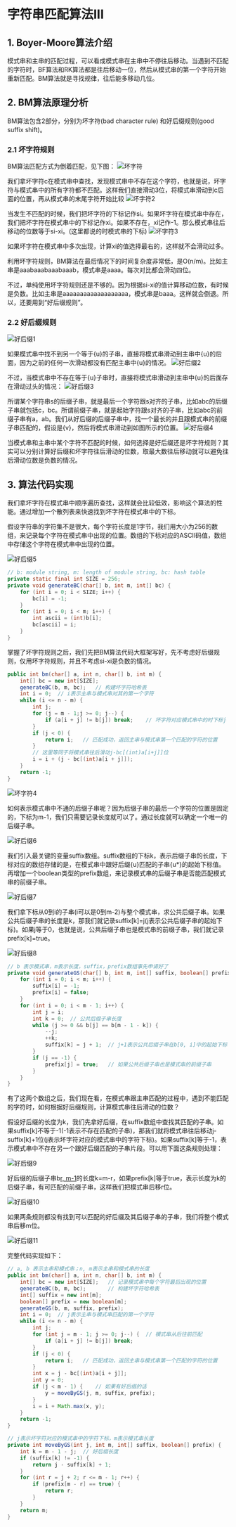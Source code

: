 # 字符串匹配算法III

## 1. Boyer-Moore算法介绍

模式串和主串的匹配过程，可以看成模式串在主串中不停往后移动。当遇到不匹配的字符时，BF算法和RK算法都是往后移动一位，然后从模式串的第一个字符开始重新匹配。BM算法就是寻找规律，往后能多移动几位。

## 2. BM算法原理分析

BM算法包含2部分，分别为坏字符(bad character rule) 和好后缀规则(good suffix shift)。

### 2.1 坏字符规则

BM算法匹配方式为倒着匹配，见下图：
![坏字符](./image/字符串匹配BM算法_1.jpg)

我们拿坏字符c在模式串中查找，发现模式串中不存在这个字符，也就是说，坏字符与模式串中的所有字符都不匹配。这样我们直接滑动3位，将模式串滑动到c后面的位置，再从模式串的末尾字符开始比较
![坏字符2](./image/字符串匹配BM算法_2.jpg)

当发生不匹配的时候，我们把坏字符的下标记作si。如果坏字符在模式串中存在，我们把坏字符在模式串中的下标记作xi。如果不存在，xi记作-1。那么模式串往后移动的位数等于si-xi。(这里都说的时模式串的下标)
![坏字符3](./image/字符串匹配BM算法_3.jpg)

如果坏字符在模式串中多次出现，计算xi的值选择最右的，这样就不会滑动过多。

利用坏字符规则，BM算法在最后情况下的时间复杂度非常低，是O(n/m)。比如主串是aaabaaabaaabaaab，模式串是aaaa。每次对比都会滑动四位。

不过，单纯使用坏字符规则还是不够的。因为根据si-xi的值计算移动位数，有时候是负数。比如主串是aaaaaaaaaaaaaaaaaaa，模式串是baaa。这样就会倒退。所以，还要用到“好后缀规则”。

### 2.2 好后缀规则

![好后缀1](./image/字符串匹配BM算法_4.jpg)

如果模式串中找不到另一个等于{u}的子串，直接将模式串滑动到主串中{u}的后面，因为之前的任何一次滑动都没有匹配主串中{u}的情况。
![好后缀2](./image/字符串匹配BM算法_5.jpg)

不过，当模式串中不存在等于{u}子串时，直接将模式串滑动到主串中{u}的后面存在滑动过头的情况：
![好后缀3](./image/字符串匹配BM算法_6.jpg)

所谓某个字符串s的后缀子串，就是最后一个字符跟s对齐的子串，比如abc的后缀子串就包括c，bc。所谓前缀子串，就是起始字符跟s对齐的子串，比如abc的前缀子串有a，ab。我们从好后缀的后缀子串中，找一个最长的并且跟模式串的前缀子串匹配的，假设是{v}，然后将模式串滑动到如图所示的位置。
![好后缀4](./image/字符串匹配BM算法_7.jpg)

当模式串和主串中某个字符不匹配的时候，如何选择是好后缀还是坏字符规则？其实可以分别计算好后缀和坏字符往后滑动的位数，取最大数往后移动就可以避免往后滑动位数是负数的情况。

## 3. 算法代码实现

我们拿坏字符在模式串中顺序遍历查找，这样就会比较低效，影响这个算法的性能。通过增加一个散列表来快速找到坏字符在模式串中的下标。

假设字符串的字符集不是很大，每个字符长度是1字节，我们用大小为256的数组，来记录每个字符在模式串中出现的位置。数组的下标对应的ASCII码值，数组中存储这个字符在模式串中出现的位置。

![好后缀5](./image/字符串匹配BM算法_8.jpg)

```java
// b: module string, m: length of module string, bc: hash table
private static final int SIZE = 256;
private void generateBC(char[] b, int m, int[] bc) {
    for (int i = 0; i < SIZE; i++) {
        bc[i] = -1;
    }
    for (int i = 0; i < m; i++) {
        int ascii = (int)b[i];
        bc[ascii] = i;
    }
}
```

掌握了坏字符规则之后，我们先把BM算法代码大框架写好，先不考虑好后缀规则，仅用坏字符规则，并且不考虑si-xi是负数的情况。

```java
public int bm(char[] a, int n, char[] b, int m) {
    int[] bc = new int[SIZE];
    generateBC(b, m, bc);   // 构建坏字符哈希表
    int i = 0;  // i表示主串与模式串对其的第一个字符
    while (i <= n - m) {
        int j;
        for (j = m - 1;j >= 0; j--) {
            if (a[i + j] != b[j]) break;    // 坏字符对应模式串中的时下标j
        }
        if (j < 0) {
            return i;   // 匹配成功，返回主串与模式串第一个匹配的字符的位置
        }
        // 这里等同于将模式串往后滑动j-bc[(int)a[i+j]]位
        i = i + (j - bc[(int)a[i + j]]);
    }
    return -1;
}
```

![坏字符4](./image/字符串匹配BM算法_9.jpg)

如何表示模式串中不通的后缀子串呢？因为后缀子串的最后一个字符的位置是固定的，下标为m-1，我们只需要记录长度就可以了。通过长度就可以确定一个唯一的后缀子串。

![好后缀6](./image/字符串匹配BM算法_10.jpg)

我们引入最关键的变量suffix数组。suffix数组的下标k，表示后缀子串的长度，下标对应的数组存储的是，在模式串中跟好后缀{u}匹配的子串{u*}的起始下标值。再增加一个boolean类型的prefix数组，来记录模式串的后缀子串是否能匹配模式串的前缀子串。

![好后缀7](./image/字符串匹配BM算法_11.jpg)

我们拿下标从0到i的子串(i可以是0到m-2)与整个模式串，求公共后缀子串。如果公共后缀子串的长度是k，那我们就记录suffix[k]=j(j表示公共后缀子串的起始下标)。如果j等于0，也就是说，公共后缀子串也是模式串的前缀子串，我们就记录prefix[k]=true。

![好后缀8](./image/字符串匹配BM算法_12.jpg)

```java
// b 表示模式串，m表示长度，suffix，prefix数组事先申请好了
private void generateGS(char[] b, int m, int[] suffix, boolean[] prefix) {
    for (int i = 0; i < m; i++) {
        suffix[i] = -1;
        prefix[i] = false;
    }
    for (int i = 0; i < m - 1; i++) {
        int j = i;
        int k = 0;  // 公共后缀子串长度
        while (j >= 0 && b[j] == b[m - 1 - k]) {
            --j;
            ++k;
            suffix[k] = j + 1;  // j+1表示公共后缀子串在b[0, i]中的起始下标
        }
        if (j == -1) {
            prefix[j] = true;   // 如果公共后缀子串也是模式串的前缀子串
        }
    }
}
```

有了这两个数组之后，我们现在看，在模式串跟主串匹配的过程中，遇到不能匹配的字符时，如何根据好后缀规则，计算模式串往后滑动的位数？

假设好后缀的长度为k，我们先拿好后缀，在suffix数组中查找其匹配的子串。如果suffix[k]不等于-1(-1表示不存在匹配的子串)，那我们就将模式串往后移动j-suffix[k]+1位(j表示坏字符对应的模式串中的字符下标)。如果suffix[k]等于-1，表示模式串中不存在另一个跟好后缀匹配的子串片段。可以用下面这条规则处理：

![好后缀9](./image/字符串匹配BM算法_13.jpg)

好后缀的后缀子串b[r, m-1](其中，r取值从j+2到m-1)的长度k=m-r，如果prefix[k]等于true，表示长度为k的后缀子串，有可匹配的前缀子串，这样我们把模式串后移r位。

![好后缀10](./image/字符串匹配BM算法_14.jpg)

如果两条规则都没有找到可以匹配的好后缀及其后缀子串的子串，我们将整个模式串后移m位。

![好后缀11](./image/字符串匹配BM算法_15.jpg)

完整代码实现如下：

```java
// a, b 表示主串和模式串；n, m表示主串和模式串的长度
public int bm(char[] a, int n, char[] b, int m) {
    int[] bc = new int[SIZE];   // 记录模式串中每个字符最后出现的位置
    generateBC(b, m, bc);       // 构建坏字符哈希表
    int[] suffix = new int[m];
    boolean[] prefix = new boolean[m];
    generateGS(b, m, suffix, prefix);
    int i = 0;  // j表示主串与模式串匹配的第一个字符
    while (i <= n - m) {
        int j;
        for (int j = m - 1; j >= 0; j--) {  // 模式串从后往前匹配
            if (a[i + j] != b[j]) break;
        }
        if (j < 0) {
            return i;   // 匹配成功，返回主串与模式串第一个匹配的字符的位置
        }
        int x = j - bc[(int)a[i + j]];
        int y = 0;
        if (j < m - 1) {    // 如果有好后缀的话
            y = moveByGS(j, m, suffix, prefix);
        }
        i = i + Math.max(x, y);
    }
    return -1;
}

// j表示坏字符对应的模式串中的字符下标，m表示模式串长度
private int moveByGS(int j, int m, int[] suffix, boolean[] prefix) {
    int k = m - 1 - j;  // 好后缀长度
    if (suffix[k] != -1) {
        return j - suffix[k] + 1;
    }
    for (int r = j + 2; r <= m - 1; r++) {
        if (prefix[m - r] == true) {
            return r;
        }
    }
    return m;
}
```
